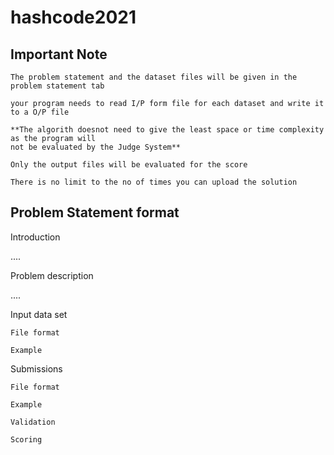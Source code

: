# hashcode2021

## Important Note


    The problem statement and the dataset files will be given in the problem statement tab

    your program needs to read I/P form file for each dataset and write it to a O/P file

    **The algorith doesnot need to give the least space or time complexity as the program will 
    not be evaluated by the Judge System**

    Only the output files will be evaluated for the score

    There is no limit to the no of times you can upload the solution

## Problem Statement format 

Introduction

....

Problem description

....

Input data set

    File format

    Example

Submissions

    File format

    Example

    Validation

    Scoring



    